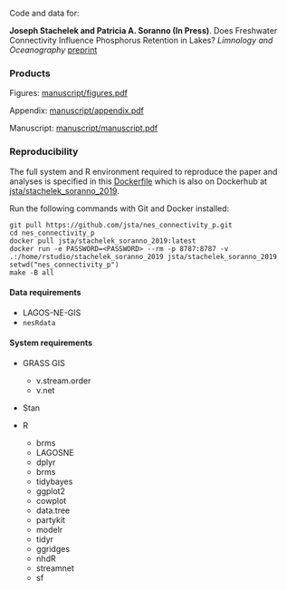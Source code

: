 Code and data for:

**Joseph Stachelek and Patricia A. Soranno (In Press)**. Does Freshwater Connectivity Influence Phosphorus Retention in Lakes? *Limnology and Oceanography*
[preprint](manuscript/manuscript.pdf)

### Products

Figures: [manuscript/figures.pdf](manuscript/figures.pdf)

Appendix: [manuscript/appendix.pdf](manuscript/appendix.pdf)

Manuscript: [manuscript/manuscript.pdf](manuscript/manuscript.pdf)

### Reproducibility

The full system and R environment required to reproduce the paper and analyses is specified in this [Dockerfile](Dockerfile) which is also on Dockerhub at [jsta/stachelek_soranno_2019](https://cloud.docker.com/repository/docker/jsta/stachelek_soranno_2019).

Run the following commands with Git and Docker installed:

```
git pull https://github.com/jsta/nes_connectivity_p.git
cd nes_connectivity_p
docker pull jsta/stachelek_soranno_2019:latest
docker run -e PASSWORD=<PASSWORD> --rm -p 8787:8787 -v .:/home/rstudio/stachelek_soranno_2019 jsta/stachelek_soranno_2019
setwd("nes_connectivity_p")
make -B all
```

#### Data requirements

  * LAGOS-NE-GIS
  * `nesRdata`

#### System requirements

* GRASS GIS
  * v.stream.order
  * v.net

* Stan

* R
  * brms
  * LAGOSNE
  * dplyr
  * brms
  * tidybayes
  * ggplot2
  * cowplot
  * data.tree
  * partykit
  * modelr
  * tidyr
  * ggridges
  * nhdR
  * streamnet
  * sf